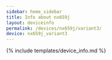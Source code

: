 ```yaml
---
sidebar: home_sidebar
title: Info about nx659j
layout: deviceinfo
permalink: /devices/nx659j/variant3/
device: nx659j_variant3
---
```

{% include templates/device_info.md %}
